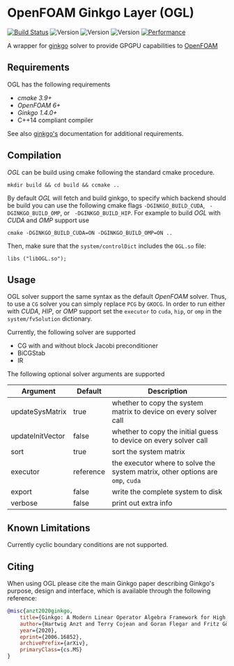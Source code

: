 # OpenFOAM Ginkgo Layer (OGL)
[![Build Status](https://travis-ci.com/hpsim/OGL.svg?branch=dev)](https://travis-ci.com/hpsim/OGL)
![Version](https://img.shields.io/badge/version-OpenFOAM--6-blue)
![Version](https://img.shields.io/badge/version-OpenFOAM--7-blue)
![Version](https://img.shields.io/badge/version-OpenFOAM--8-blue)
[![Performance](https://img.shields.io/badge/Performance-Data-brightgreen)](https://github.com/greole/OGL_DATA)

A wrapper for [ginkgo](https://github.com/ginkgo-project/ginkgo) solver to provide GPGPU capabilities to [OpenFOAM](https://openfoam.org/)

## Requirements

OGL has the following requirements

*   _cmake 3.9+_
*   _OpenFOAM 6+_
*   _Ginkgo 1.4.0+_
*   C++14 compliant compiler

See also [ginkgo's](https://github.com/ginkgo-project/ginkgo) documentation for additional requirements.

## Compilation

*OGL* can be build using cmake following the standard cmake procedure. 

    mkdir build && cd build && ccmake ..

By default *OGL* will fetch and build ginkgo, to specify which backend should be build you can use the following cmake flags `-DGINKGO_BUILD_CUDA`, ` -DGINKGO_BUILD_OMP`, or ` -DGINKGO_BUILD_HIP`. For example to build *OGL* with *CUDA* and *OMP* support use

    cmake -DGINKGO_BUILD_CUDA=ON -DGINKGO_BUILD_OMP=ON ..

Then, make sure that the `system/controlDict` includes the `OGL.so` file:

    libs ("libOGL.so");


## Usage

OGL solver support the same syntax as the default *OpenFOAM* solver. Thus, to use a `CG` solver you can simply replace `PCG` by `GKOCG`. In order to run either with *CUDA*, *HIP*, or *OMP* support set the `executor` to `cuda`, `hip`, or `omp` in the  `system/fvSolution` dictionary.

Currently, the following solver are supported

* CG with and without block Jacobi preconditioner
* BiCGStab
* IR

The following optional solver arguments are supported

Argument | Default | Description
------------ | ------------- | -------------
updateSysMatrix | true | whether to copy the system matrix to device on every solver call
updateInitVector | false |whether to copy the initial guess to device on every solver call
sort | true | sort the system matrix
executor | reference | the executor where to solve the system matrix, other options are `omp`, `cuda`
export | false | write the complete system to disk
verbose | false | print out extra info

## Known Limitations

Currently cyclic boundary conditions are not supported.

## Citing

When using OGL please cite the main Ginkgo paper describing Ginkgo's purpose, design and interface, which is
available through the following reference:

``` bibtex
@misc{anzt2020ginkgo,
    title={Ginkgo: A Modern Linear Operator Algebra Framework for High Performance Computing},
    author={Hartwig Anzt and Terry Cojean and Goran Flegar and Fritz Göbel and Thomas Grützmacher and Pratik Nayak and Tobias Ribizel and Yuhsiang Mike Tsai and Enrique S. Quintana-Ortí},
    year={2020},
    eprint={2006.16852},
    archivePrefix={arXiv},
    primaryClass={cs.MS}
}
```
